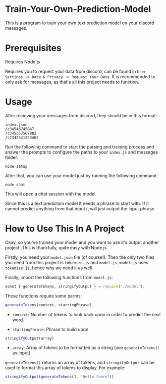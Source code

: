 # Train-Your-Own-Prediction-Model

This is a program to train your own text prediction model on your discord messages. 

# Prerequisites

Requires Node.js

Requires you to request your data from discord, can be found in `User Settings -> Data & Privacy -> Request Your Data`. It is recommended to only ask for messages, as that's all this project needs to function.

# Usage

After recieving your messages from discord, they should be in this format:
```
index.json
/c34546745847
/c345357567882
/c2342341253467
```
Run the following command to start the parsing and training process and answer the prompts to configure the paths to your `index.js` and messages folder.
```
node setup
```
After that, you can use your model just by running the following command:
```
node chat
```
This will open a chat session with the model.

Since this is a text prediction model it needs a phrase to start with. If it cannot predict anything from that input it will just output the input phrase.

# How to Use This In A Project

Okay, so you've trained your model and you want to use it's output another project. This is thankfully, quite easy with Node.js. 

Firstly, you need your `model.json` file (of course!). Then the only two files you need from this project is `tokenize.js` and `model.js`. `model.js` uses `tokenize.js`, hence why we need it as well.

Finally, import the following functions from `model.js`:

```js
const { generateTokens, stringifyOutput } = require('./model');
```
These functions require some parms:
```js
generateTokens(context, startingPhrase)
```
- `context`: Number of tokens to look back upon in order to predict the next word. 

- `startingPhrase`: Phrase to build upon.
```js
stringifyOutput(array)
```
- `array`: Array of tokens to be formatted as a string (use `generateTokens()` as input).

`generateTokens()` returns an array of tokens, and `stringifyOutput` can be used to format this array of tokens to display. For example:
```js
stringifyOutput(generateTokens(3, "Hello there"))
```

